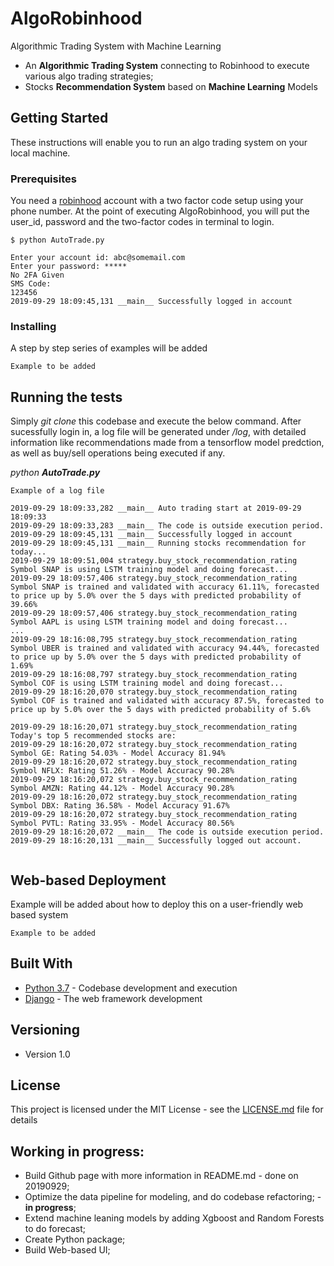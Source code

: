 # AlgoRobinhood

Algorithmic Trading System with Machine Learning

- An <strong>Algorithmic Trading System</strong> connecting to Robinhood to execute various algo trading strategies;
- Stocks <strong>Recommendation System</strong> based on <strong>Machine Learning</strong> Models


## Getting Started

These instructions will enable you to run an algo trading system on your local machine.

### Prerequisites

You need a [robinhood](https://robinhood.com/) account with a two factor code setup using your phone number. At the point of executing AlgoRobinhood, you will put the user_id, password and the two-factor codes in terminal to login.

```
$ python AutoTrade.py

Enter your account id: abc@somemail.com
Enter your password: *****
No 2FA Given
SMS Code:
123456
2019-09-29 18:09:45,131 __main__ Successfully logged in account
```

### Installing

A step by step series of examples will be added

```
Example to be added
```

## Running the tests

Simply <em>git clone</em> this codebase and execute the below command. After sucessfully login in, a log file will be generated under <em>/log</em>, with detailed information like recommendations made from a tensorflow model predction, as well as buy/sell operations being executed if any.<br>

 <em>python <strong>AutoTrade.py</strong></em>

```
Example of a log file

2019-09-29 18:09:33,282 __main__ Auto trading start at 2019-09-29 18:09:33
2019-09-29 18:09:33,283 __main__ The code is outside execution period.
2019-09-29 18:09:45,131 __main__ Successfully logged in account
2019-09-29 18:09:45,131 __main__ Running stocks recommendation for today...
2019-09-29 18:09:51,004 strategy.buy_stock_recommendation_rating Symbol SNAP is using LSTM training model and doing forecast...
2019-09-29 18:09:57,406 strategy.buy_stock_recommendation_rating Symbol SNAP is trained and validated with accuracy 61.11%, forecasted to price up by 5.0% over the 5 days with predicted probability of 39.66%
2019-09-29 18:09:57,406 strategy.buy_stock_recommendation_rating Symbol AAPL is using LSTM training model and doing forecast...
...
2019-09-29 18:16:08,795 strategy.buy_stock_recommendation_rating Symbol UBER is trained and validated with accuracy 94.44%, forecasted to price up by 5.0% over the 5 days with predicted probability of 1.69%
2019-09-29 18:16:08,797 strategy.buy_stock_recommendation_rating Symbol COF is using LSTM training model and doing forecast...
2019-09-29 18:16:20,070 strategy.buy_stock_recommendation_rating Symbol COF is trained and validated with accuracy 87.5%, forecasted to price up by 5.0% over the 5 days with predicted probability of 5.6%

2019-09-29 18:16:20,071 strategy.buy_stock_recommendation_rating Today's top 5 recommended stocks are: 
2019-09-29 18:16:20,072 strategy.buy_stock_recommendation_rating Symbol GE: Rating 54.03% - Model Accuracy 81.94%
2019-09-29 18:16:20,072 strategy.buy_stock_recommendation_rating Symbol NFLX: Rating 51.26% - Model Accuracy 90.28%
2019-09-29 18:16:20,072 strategy.buy_stock_recommendation_rating Symbol AMZN: Rating 44.12% - Model Accuracy 90.28%
2019-09-29 18:16:20,072 strategy.buy_stock_recommendation_rating Symbol DBX: Rating 36.58% - Model Accuracy 91.67%
2019-09-29 18:16:20,072 strategy.buy_stock_recommendation_rating Symbol PVTL: Rating 33.95% - Model Accuracy 80.56%
2019-09-29 18:16:20,072 __main__ The code is outside execution period.
2019-09-29 18:16:20,131 __main__ Successfully logged out account.


```

## Web-based Deployment

Example will be added about how to deploy this on a user-friendly web based system

```
Example to be added
```

## Built With

* [Python 3.7](https://www.anaconda.com/distribution/) - Codebase development and execution
* [Django](https://www.djangoproject.com/) - The web framework development

## Versioning

- Version 1.0

## License

This project is licensed under the MIT License - see the [LICENSE.md](LICENSE.md) file for details

## Working in progress:

- Build Github page with more information in README.md - done on 20190929; <br>
- Optimize the data pipeline for modeling, and do codebase refactoring; - <strong>in progress</strong>; <br>
- Extend machine leaning models by adding Xgboost and Random Forests to do forecast; <br>
- Create Python package; <br>
- Build Web-based UI; <br>




